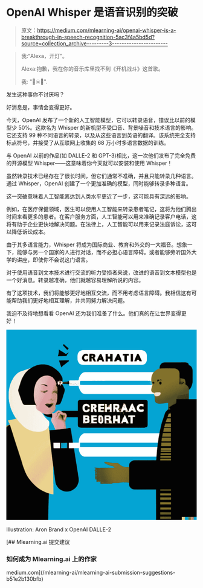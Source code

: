 # OpenAI Whisper 是语音识别的突破

> 原文：<https://medium.com/mlearning-ai/openai-whisper-is-a-breakthrough-in-speech-recognition-5ac3f4a5bd5d?source=collection_archive---------3----------------------->

> 我:“Alexa，开灯”。
> 
> Alexa:抱歉，我在你的音乐库里找不到《开机战斗》这首歌。
> 
> 我: "🤬☠🤬️".

发生这种事你不讨厌吗？

好消息是，事情会变得更好。

今天，OpenAI 发布了一个新的人工智能模型，它可以转录语音，错误比以前的模型少 50%。这款名为 Whisper 的新机型不受口音、背景噪音和技术语言的影响。它还支持 99 种不同语言的转录，以及从这些语言到英语的翻译。该系统完全支持标点符号，并接受了从互联网上收集的 68 万小时多语言数据的训练。

与 OpenAI 以前的作品(如 DALLE-2 和 GPT-3)相比，这一次他们发布了完全免费的开源模型 Whisper——这意味着你今天就可以安装和使用 Whisper！

虽然转录技术已经存在了很长时间，但它们通常不准确，并且只能转录几种语言。通过 Whisper，OpenAI 创建了一个更加准确的模型，同时能够转录多种语言。

这一突破意味着人工智能离达到人类水平更近了一步，这可能具有深远的影响。

例如，在医疗保健领域，医生可以使用人工智能来转录患者笔记，这将为他们腾出时间来看更多的患者。在客户服务方面，人工智能可以用来准确记录客户电话，这将有助于企业更快地解决问题。在法律上，人工智能可以用来记录法庭诉讼，这可以降低诉讼成本。

由于其多语言能力，Whisper 将成为国际商业、教育和外交的一大福音。想象一下，能够与另一个国家的人进行对话，而不必担心语言障碍。或者能够旁听国外大学的讲座，即使你不会说这门语言。

对于使用语音到文本技术进行交流的听力受损者来说，改进的语音到文本模型也是一个好消息。转录越准确，他们就越容易理解所说的内容。

有了这项技术，我们将能够更好地相互交流，而不用考虑语言障碍。我相信这有可能帮助我们更好地相互理解，并共同努力解决问题。

我迫不及待地想看看 OpenAI 还为我们准备了什么。他们真的在让世界变得更好！

![](img/8a48e8fb37080571a913acceece975d3.png)

Illustration: Aron Brand x OpenAI DALLE-2

[](/mlearning-ai/mlearning-ai-submission-suggestions-b51e2b130bfb) [## Mlearning.ai 提交建议

### 如何成为 Mlearning.ai 上的作家

medium.com](/mlearning-ai/mlearning-ai-submission-suggestions-b51e2b130bfb)